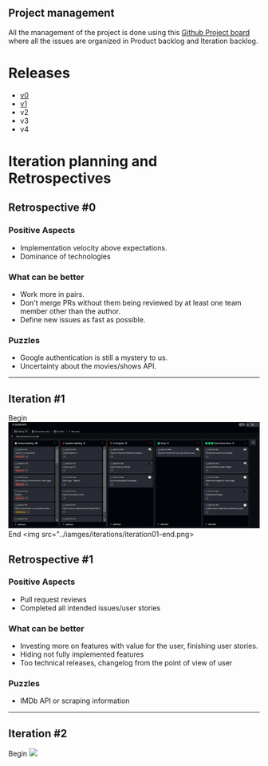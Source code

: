 ## Project management

All the management of the project is done using this [Github Project board](https://github.com/orgs/FEUP-LEIC-ES-2022-23/projects/21) where all the issues are organized in Product backlog and Iteration backlog.

# Releases
- [v0](https://github.com/FEUP-LEIC-ES-2022-23/2LEIC13T1/releases/tag/v0)
- [v1](https://github.com/FEUP-LEIC-ES-2022-23/2LEIC13T1/releases/tag/v1)
- v2
- v3
- v4

# Iteration planning and Retrospectives

## Retrospective **#0**

### Positive Aspects

- Implementation velocity above expectations.
- Dominance of technologies


### What can be better

- Work more in pairs.
- Don't merge PRs without them being reviewed by at least one team member other than the author.
- Define new issues as fast as possible.


### Puzzles

- Google authentication is still a mystery to us.
- Uncertainty about the movies/shows API.

---

## Iteration **#1**
Begin
<img src="../images/iterations/iteration01-begin.png">
End
<img src="../iamges/iterations/iteration01-end.png>

## Retrospective **#1**

### Positive Aspects

- Pull request reviews
- Completed all intended issues/user stories

### What can be better

- Investing more on features with value for the user, finishing user stories.
- Hiding not fully implemented features
- Too technical releases, changelog from the point of view of user

### Puzzles

- IMDb API or scraping information

---

## Iteration **#2**
Begin
<img src="../images/iterations/iteration02-begin.png">
